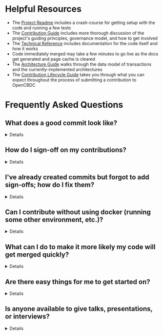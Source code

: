 # Helpful Resources
* The [Project Readme](/README.md) includes a crash-course for getting setup with the code and running a few tests
* The [Contribution Guide](contributing.md) includes more thorough discussion of the project's guiding principles, governance model, and how to get involved
* The [Technical Reference](https://mit-dci.github.io/opencbdc-tx/) includes documentation for the code itself and how it works
* Code immediately merged may take a few minutes to go live as the docs get generated and page cache is cleared
* The [Architecture Guide](architecture.md) walks through the data model of transactions and the currently-implemented architectures
* The [Contribution Lifecycle Guide](lifecycle.md) takes you through what you can expect throughout the process of submitting a contribution to OpenCBDC

# Frequently Asked Questions

## What does a good commit look like?

<details>

A good commit message clearly communicates the goal of the included changes (the *why* rather than the *what*).
Chris Beams wrote a [great article](https://chris.beams.io/posts/git-commit/) on writing good commit messages.

A commit's contents should be very focused on accomplishing a single task (e.g., fixing a single bug).
In particular, you should strive for your commits to be [atomic](https://www.freshconsulting.com/insights/blog/atomic-commits/).

If there is an issue open that your contribution addresses, reference that issue number in the commit message's body text.

</details>

## How do I sign-off on my contributions?

<details>

OpenCBDC uses a [developer certificate of origin](https://developercertificate.org) (or DCO) to ensure that all contributions are made freely available under the same license as OpenCBDC's original code base.
To do that, when contributors submit code (or other changes that are reflected in any repository), they are required to “sign-off” their commits.

To sign off, you can just add the `-s` argument when you create your commit with `git commit` (i.e., use `git commit -s`).
This adds the following line to the bottom of your commit:

```
Signed-off-by: Your Name <your.email.address@example.com>
```

(You could manually type this out if you want to.)

</details>

## I've already created commits but forgot to add sign-offs; how do I fix them?

<details>

There are several options to add sign-offs retroactively:

### `--amend` your most-recent commit

If you only need to change the last commit you made, you can do the following:

```
$ git commit --amend --no-edit --signoff
$ git push --force origin <your-branch-name>
```

### `rebase` all the commits in your contribution (requires git version 2.13 or newer)

If you need to add a sign-off to each of the commits in your contribution, you can use `git rebase` to automatically add it to each one:

```
$ git rebase --signoff HEAD~X # replace X with the number of commits in your contribution
$ git push --force origin <your-branch-name>
```

### interactive `rebase`

If your version of git is older than 2.13 or you only need to add sign-offs to particular commits in your contribution, you can use an interactive rebase to choose the commits to modify:

```
$ git rebase -i HEAD~X # replace X with the number of commits in your contribution
```

A text editor will open showing your commits (make sure only your commits are listed; if not, exit the file, and rerun the rebase command with the correct value for `X`).
Mark all the commits that need a sign-off as “reword”.
The rebase will stop at each of these commits and let you run commands.

Run these two commands until the rebase is complete:

```
$ git commit --amend --no-edit --signoff
$ git rebase --continue
```

Now, force-push your branch:

```
$ git push --force origin <your-branch-name>
```

</details>

## Can I contribute without using docker (running some other environment, etc.)?

<details>

Absolutely!
However, we only officially support the included docker compose files (as they mirror our automated test environment).

After cloning the code, ``scripts/install-build-tools.sh`` needs to be ran just once. It will attempt to install the necessary software tools upon which the project relies on.  

Then, ``scripts/setup-dependencies.sh`` should be run to install libraries and dependencies
to will attempt to configure your environment.

**Note:** ``scripts/install-build-tools.sh`` only supports Ubuntu-based linux distributions and macOS (which depends on [Homebrew](https://brew.sh/)).
However, it can be used as a guide to understand what you must do to get your environment setup.

In short, ``scripts/install-build-tools.sh`` does the following:

* installs a couple packages needed for building and testing (e.g., clang, LLVM, cmake, make, lcov, googletest, git)
* installs the external dependencies:
    * [Google's LevelDB](https://github.com/google/leveldb)
    * [eBay's NuRaft](https://github.com/eBay/NuRaft)
* downloads a helper python script to run code linting and static analysis

**Note:** The code assumes it is running on Linux on an x86\_64 processor.
However, we generally tend towards keeping code portable, so any \*nix-like operating system on an x86\_64 processor may function well.

</details>

## What can I do to make it more likely my code will get merged quickly?

<details>

First and foremost, respond to feedback for your contributions quickly and cordially.
The faster any issues reviewers bring up are fixed, the faster we can merge your code!

However, here are several things you can do to make review as easy and quick as possible:

* Keep your working branch up-to-date with our main branch and free of merge conflicts
* Run ``./scripts/lint.sh`` and ``./scripts/test.sh`` and ensure both succeed before committing changes
* Run ``pylint $(git ls-files '*.py')`` for python code and seek scores close to 10.0. 
    * You can use a tool like [`act`](https://github.com/nektos/act) to run the CI locally and see if your changes would pass automated-review. ``act --list`` to see workflow jobs.
* Author [good commits](#what-does-a-good-commit-look-like)

</details>

## Are there easy things for me to get started on?

<details>

Definitely!
Take a look at our issue tracker's list of [good first issues](https://github.com/mit-dci/opencbdc-tx/labels/difficulty%2F01-good-first-issue).

</details>

## Is anyone available to give talks, presentations, or interviews?

<details>

Possibly!
Please send us [an email](mailto:dci-press@mit.edu) with your questions or requests and we will get back to you as soon as possible!

</details>
